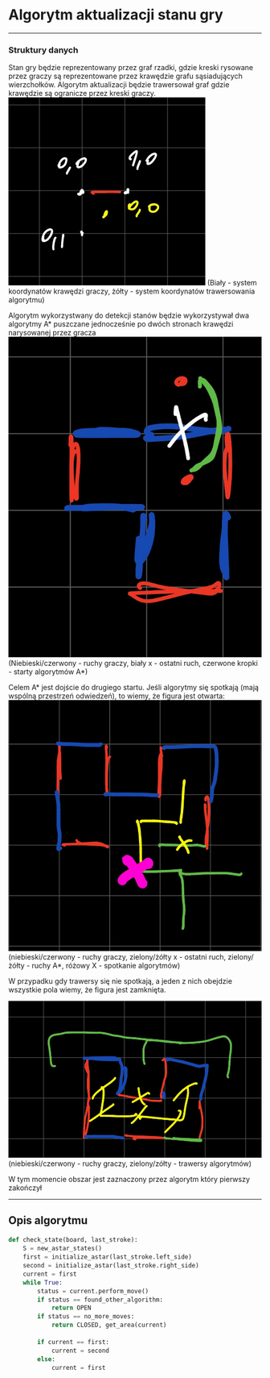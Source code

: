 # Algorytm aktualizacji stanu gry
---

### Struktury danych
Stan gry będzie reprezentowany przez graf rzadki, gdzie kreski rysowane przez graczy są reprezentowane przez krawędzie grafu sąsiadujących wierzchołków. Algorytm aktualizacji będzie trawersował graf gdzie krawędzie są ogranicze przez kreski graczy.
![](img1.png)
(Biały - system koordynatów krawędzi graczy, żółty - system koordynatów trawersowania algorytmu)

Algorytm wykorzystwany do detekcji stanów będzie wykorzystywał dwa algorytmy A* puszczane jednocześnie po dwóch stronach krawędzi narysowanej przez gracza
![](img2.png)
(Niebieski/czerwony - ruchy graczy, biały x - ostatni ruch, czerwone kropki - starty algorytmów A*)

Celem A* jest dojście do drugiego startu. Jeśli algorytmy się spotkają (mają wspólną przestrzeń odwiedzeń), to wiemy, że figura jest otwarta:
![](img3.png)
(niebieski/czerwony - ruchy graczy, zielony/żółty x - ostatni ruch, zielony/żółty - ruchy A*, różowy X - spotkanie algorytmów)

W przypadku gdy trawersy się nie spotkają, a jeden z nich obejdzie wszystkie pola wiemy, że figura jest zamknięta.

![](img4.png)
(niebieski/czerwony - ruchy graczy, zielony/zółty - trawersy algorytmów)

W tym momencie obszar jest zaznaczony przez algorytm który pierwszy zakończył

---

## Opis algorytmu
```python
def check_state(board, last_stroke):
	S = new_astar_states()
	first = initialize_astar(last_stroke.left_side)
	second = initialize_astar(last_stroke.right_side)
	current = first
	while True:
		status = current.perform_move()
		if status == found_other_algorithm:
			return OPEN
		if status == no_more_moves:
			return CLOSED, get_area(current)

		if current == first:
			current = second
		else:
			current = first
```

